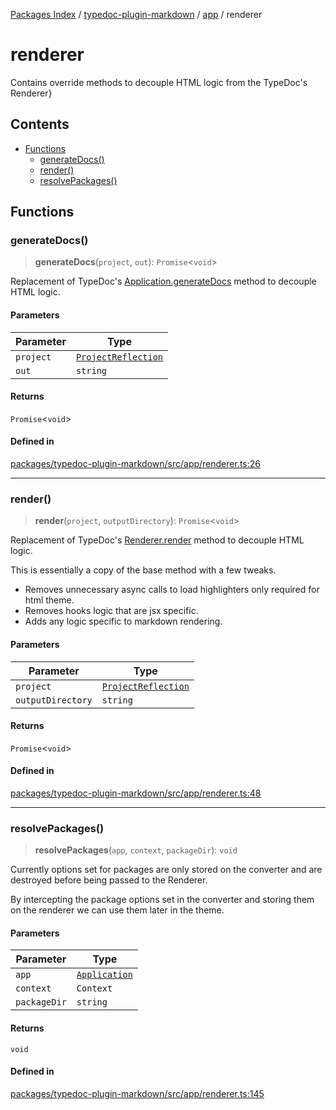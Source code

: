 [Packages Index](../../../../README.md) / [typedoc-plugin-markdown](../../../README.md) / [app](../../README.md) / renderer

# renderer

Contains override methods to decouple HTML logic from the TypeDoc's Renderer}

## Contents

* [Functions](#functions)
  * [generateDocs()](#generatedocs)
  * [render()](#render)
  * [resolvePackages()](#resolvepackages)

## Functions

### generateDocs()

> **generateDocs**(`project`, `out`): `Promise`\<`void`>

Replacement of TypeDoc's [Application.generateDocs](../types/interfaces/MarkdownApplication.md#generatedocs) method to decouple HTML logic.

#### Parameters

| Parameter | Type                                                                                 |
| --------- | ------------------------------------------------------------------------------------ |
| `project` | [`ProjectReflection`](https://typedoc.org/api/classes/Models.ProjectReflection.html) |
| `out`     | `string`                                                                             |

#### Returns

`Promise`\<`void`>

#### Defined in

[packages/typedoc-plugin-markdown/src/app/renderer.ts:26](https://github.com/typedoc2md/typedoc-plugin-markdown/blob/6040ac7ed52761100f65c71074bb38fe47f3aa71/packages/typedoc-plugin-markdown/src/app/renderer.ts#L26)

***

### render()

> **render**(`project`, `outputDirectory`): `Promise`\<`void`>

Replacement of TypeDoc's [Renderer.render](../types/interfaces/MarkdownRenderer.md#render) method to decouple HTML logic.

This is essentially a copy of the base method with a few tweaks.

* Removes unnecessary async calls to load highlighters only required for html theme.
* Removes hooks logic that are jsx specific.
* Adds any logic specific to markdown rendering.

#### Parameters

| Parameter         | Type                                                                                 |
| ----------------- | ------------------------------------------------------------------------------------ |
| `project`         | [`ProjectReflection`](https://typedoc.org/api/classes/Models.ProjectReflection.html) |
| `outputDirectory` | `string`                                                                             |

#### Returns

`Promise`\<`void`>

#### Defined in

[packages/typedoc-plugin-markdown/src/app/renderer.ts:48](https://github.com/typedoc2md/typedoc-plugin-markdown/blob/6040ac7ed52761100f65c71074bb38fe47f3aa71/packages/typedoc-plugin-markdown/src/app/renderer.ts#L48)

***

### resolvePackages()

> **resolvePackages**(`app`, `context`, `packageDir`): `void`

Currently options set for packages are only stored on the converter and are destroyed before being passed to the Renderer.

By intercepting the package options set in the converter and storing them on the renderer we can use them later in the theme.

#### Parameters

| Parameter    | Type                                                              |
| ------------ | ----------------------------------------------------------------- |
| `app`        | [`Application`](https://typedoc.org/api/classes/Application.html) |
| `context`    | `Context`                                                         |
| `packageDir` | `string`                                                          |

#### Returns

`void`

#### Defined in

[packages/typedoc-plugin-markdown/src/app/renderer.ts:145](https://github.com/typedoc2md/typedoc-plugin-markdown/blob/6040ac7ed52761100f65c71074bb38fe47f3aa71/packages/typedoc-plugin-markdown/src/app/renderer.ts#L145)
